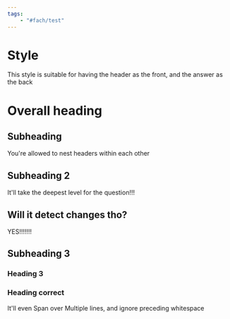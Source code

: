 ```yaml
---
tags:
    - "#fach/test"
---
```

# Style

This style is suitable for having the header as the front, and the answer as the back
<!--ID: 1732732088512-->

# Overall heading

## Subheading

You're allowed to nest headers within each other
<!--ID: 1732732088514-->

## Subheading 2

It'll take the deepest level for the question!!!
<!--ID: 1732732088515-->

## Will it detect changes tho?

YES!!!!!!!
<!--ID: 1732732088516-->

## Subheading 3

### Heading 3

### Heading correct

It'll even
Span over
Multiple lines, and ignore preceding whitespace
<!--ID: 1732732088517-->
